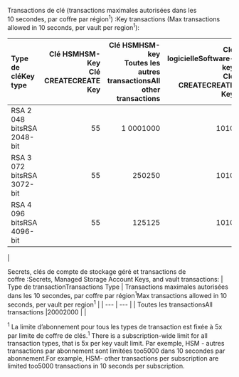 <span data-ttu-id="97bc4-101">Transactions de clé (transactions maximales autorisées dans les 10 secondes, par coffre par région<sup>1</sup>) :</span><span class="sxs-lookup"><span data-stu-id="97bc4-101">Key transactions (Max transactions allowed in 10 seconds, per vault per region<sup>1</sup>):</span></span>

|<span data-ttu-id="97bc4-102">Type de clé</span><span class="sxs-lookup"><span data-stu-id="97bc4-102">Key type</span></span>|<span data-ttu-id="97bc4-103">Clé HSM</span><span class="sxs-lookup"><span data-stu-id="97bc4-103">HSM-Key</span></span><br><span data-ttu-id="97bc4-104">Clé CREATE</span><span class="sxs-lookup"><span data-stu-id="97bc4-104">CREATE Key</span></span>|<span data-ttu-id="97bc4-105">Clé HSM</span><span class="sxs-lookup"><span data-stu-id="97bc4-105">HSM-key</span></span><br><span data-ttu-id="97bc4-106">Toutes les autres transactions</span><span class="sxs-lookup"><span data-stu-id="97bc4-106">All other transactions</span></span>|<span data-ttu-id="97bc4-107">Clé logicielle</span><span class="sxs-lookup"><span data-stu-id="97bc4-107">Software-key</span></span><br><span data-ttu-id="97bc4-108">Clé CREATE</span><span class="sxs-lookup"><span data-stu-id="97bc4-108">CREATE Key</span></span>|<span data-ttu-id="97bc4-109">Clé logicielle</span><span class="sxs-lookup"><span data-stu-id="97bc4-109">Software-key</span></span><br><span data-ttu-id="97bc4-110">Toutes les autres transactions</span><span class="sxs-lookup"><span data-stu-id="97bc4-110">All other transactions</span></span>|
|:---|---:|---:|---:|---:|
|<span data-ttu-id="97bc4-111">RSA 2 048 bits</span><span class="sxs-lookup"><span data-stu-id="97bc4-111">RSA 2048-bit</span></span>|<span data-ttu-id="97bc4-112">5</span><span class="sxs-lookup"><span data-stu-id="97bc4-112">5</span></span>|<span data-ttu-id="97bc4-113">1 000</span><span class="sxs-lookup"><span data-stu-id="97bc4-113">1000</span></span>|<span data-ttu-id="97bc4-114">10</span><span class="sxs-lookup"><span data-stu-id="97bc4-114">10</span></span>|<span data-ttu-id="97bc4-115">2000</span><span class="sxs-lookup"><span data-stu-id="97bc4-115">2000</span></span>|
|<span data-ttu-id="97bc4-116">RSA 3 072 bits</span><span class="sxs-lookup"><span data-stu-id="97bc4-116">RSA 3072-bit</span></span>|<span data-ttu-id="97bc4-117">5</span><span class="sxs-lookup"><span data-stu-id="97bc4-117">5</span></span>|<span data-ttu-id="97bc4-118">250</span><span class="sxs-lookup"><span data-stu-id="97bc4-118">250</span></span>|<span data-ttu-id="97bc4-119">10</span><span class="sxs-lookup"><span data-stu-id="97bc4-119">10</span></span>|<span data-ttu-id="97bc4-120">500</span><span class="sxs-lookup"><span data-stu-id="97bc4-120">500</span></span>|
|<span data-ttu-id="97bc4-121">RSA 4 096 bits</span><span class="sxs-lookup"><span data-stu-id="97bc4-121">RSA 4096-bit</span></span>|<span data-ttu-id="97bc4-122">5</span><span class="sxs-lookup"><span data-stu-id="97bc4-122">5</span></span>|<span data-ttu-id="97bc4-123">125</span><span class="sxs-lookup"><span data-stu-id="97bc4-123">125</span></span>|<span data-ttu-id="97bc4-124">10</span><span class="sxs-lookup"><span data-stu-id="97bc4-124">10</span></span>|<span data-ttu-id="97bc4-125">250</span><span class="sxs-lookup"><span data-stu-id="97bc4-125">250</span></span>|
|

<span data-ttu-id="97bc4-126">Secrets, clés de compte de stockage géré et transactions de coffre :</span><span class="sxs-lookup"><span data-stu-id="97bc4-126">Secrets, Managed Storage Account Keys, and vault transactions:</span></span>
| <span data-ttu-id="97bc4-127">Type de transaction</span><span class="sxs-lookup"><span data-stu-id="97bc4-127">Transactions Type</span></span> | <span data-ttu-id="97bc4-128">Transactions maximales autorisées dans les 10 secondes, par coffre par région<sup>1</sup></span><span class="sxs-lookup"><span data-stu-id="97bc4-128">Max transactions allowed in 10 seconds, per vault per region<sup>1</sup></span></span> |
| --- | --- |
| <span data-ttu-id="97bc4-129">Toutes les transactions</span><span class="sxs-lookup"><span data-stu-id="97bc4-129">All transactions</span></span> |<span data-ttu-id="97bc4-130">2000</span><span class="sxs-lookup"><span data-stu-id="97bc4-130">2000</span></span> |
|

<span data-ttu-id="97bc4-131"><sup>1</sup> La limite d’abonnement pour tous les types de transaction est fixée à 5x par limite de coffre de clés.</span><span class="sxs-lookup"><span data-stu-id="97bc4-131"><sup>1</sup> There is a subscription-wide limit for all transaction types, that is 5x per key vault limit.</span></span> <span data-ttu-id="97bc4-132">Par exemple, HSM - autres transactions par abonnement sont limitées too5000 dans 10 secondes par abonnement.</span><span class="sxs-lookup"><span data-stu-id="97bc4-132">For example, HSM- other transactions per subscription are limited too5000 transactions in 10 seconds per subscription.</span></span>
